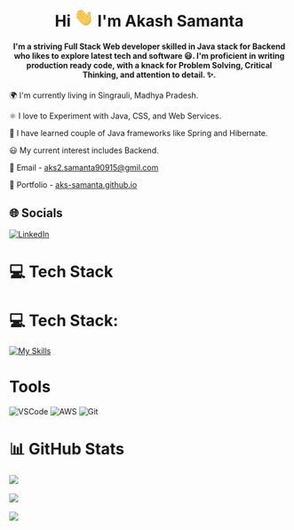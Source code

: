 <h1 align="center">Hi <img src="https://raw.githubusercontent.com/ABSphreak/ABSphreak/master/gifs/Hi.gif" width="35"> I'm Akash Samanta</h1>
<h4 align="center">I'm a striving Full Stack Web developer skilled in Java stack for Backend who likes to explore latest tech and software 😃. I'm proficient in writing production ready code, with a knack for Problem Solving, Critical Thinking, and attention to detail. ✨.</h4>

🌍 I'm currently living in Singrauli, Madhya Pradesh.

⚛️ I love to Experiment with Java, CSS, and Web Services.

🚀 I have learned couple of Java frameworks like Spring and Hibernate.

😃 My current interest includes Backend.

📧 Email - aks2.samanta90915@gmil.com

💼 Portfolio - [aks-samanta.github.io](https://aks-samanta.github.io/)

## 🌐 Socials
[![LinkedIn](https://img.shields.io/badge/LinkedIn-%230077B5.svg?logo=linkedin&logoColor=white)](https://www.linkedin.com/in/akash-samanta/) 


# 💻 Tech Stack
# 💻 Tech Stack:

[![My Skills](https://skillicons.dev/icons?i=js,html,css,java,mysql,spring,hibernate,git,netlify,vscode)](https://skillicons.dev)

#  Tools
![VSCode](https://img.shields.io/badge/vscode-%234ED1C5.svg?style=for-the-badge&logo=vscode&logoColor=white) 
![AWS](https://img.shields.io/badge/aws-%23563D7C.svg?style=for-the-badge&logo=aws&logoColor=white) 
![Git](https://img.shields.io/badge/git-%23007ACC.svg?style=for-the-badge&logo=git&logoColor=white) 




# 📊 GitHub Stats
![](https://github-readme-stats.vercel.app/api?username=aks-samanta&theme=react&hide_border=false&include_all_commits=true&count_private=false)<br/>

![](https://github-readme-streak-stats.herokuapp.com/?user=aks-samanta&theme=react&hide_border=false)<br/>

![](https://github-readme-stats.vercel.app/api/top-langs/?username=aks-samanta&theme=react&hide_border=false&include_all_commits=true&count_private=false&layout=compact)
